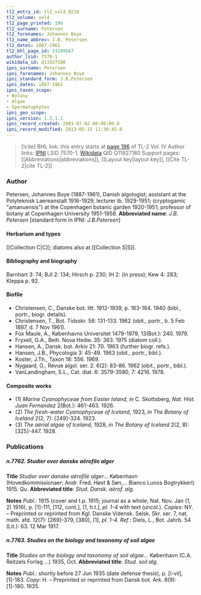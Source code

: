 ```yaml
---
tl2_entry_id: tl2_vol4_0218
tl2_volume: vol4
tl2_page_printed: 196
tl2_surname: Petersen
tl2_forenames: Johannes Boye
tl2_name_abbrev: J.B. Petersen
tl2_dates: 1887-1961
tl2_bhl_page_id: 33189667
author_lsid: 7570-1
wikidata_id: Q11927180
ipni_surname: Petersen
ipni_forenames: Johannes Boye
ipni_standard_form: J.B.Petersen
ipni_dates: 1887-1961
ipni_taxon_scope: 
- Botany
- Algae
- Spermatophytes
ipni_geo_scope: 
ipni_version: 1.3.1.1
ipni_record_created: 2003-07-02 00:00:00.0
ipni_record_modified: 2013-05-15 11:30:45.0
---
```


> [!cite] BHL link: this entry starts at [page 196](https://www.biodiversitylibrary.org/page/33189667) of TL-2 Vol. IV
> Author links: [IPNI](https://www.ipni.org/a/7570-1) LSID 7570-1, [Wikidata](https://www.wikidata.org/wiki/Q11927180) QID Q11927180
> Support pages: [[Abbreviations|abbreviations]], [[Layout key|layout key]], [[Cite TL-2|cite TL-2]]

### Author

Petersen, Johannes Boye (1887-1961), Danish algologist; assistant at the Polyteknisk Laereanstalt 1916-1929, lecturer ib. 1929-1951; (cryptogamic "amanuensis") at the Copenhagen botanic garden 1920-1951; professor of botany at Copenhagen University 1951-1958. 
**Abbreviated name**: *J.B. Petersen* \[standard form in IPNI: *J.B.Petersen*\]

#### Herbarium and types

[[Collection C|C]]; diatoms also at [[Collection S|S]].

#### Bibliography and biography

Barnhart 3: 74; BJI 2: 134; Hirsch p. 230; IH 2: (in press); Kew 4: 283; Kleppa p. 92.

#### Biofile

- Christensen, C., Danske bot. litt. 1912-1939, p. 163-164. 1940 (bibl., portr., biogr. details).
- Christensen, T., Bot. Tidsskr. 58: 131-133. 1962 (obit., portr., b. 5 Feb 1887, d. 7 Nov 1961).
- Fox Maule, A., Københavns Universitet 1479-1979, 13(Bot.): 240. 1979.
- Fryxell, G.A., Beih. Nova Hedw. 35: 363. 1975 (diatom coll.).
- Hansen, A., Dansk. bot. Arkiv 21: 70. 1963 (further biogr. refs.).
- Hansen, J.B., Phycologia 3: 45-49. 1963 (obit., portr., bibl.).
- Koster, J.Th., Taxon 18: 556. 1969.
- Nygaard, G., Revue algol. ser. 2. 6(2): 83-86. 1962 (obit., portr., bibl.).
- VanLandingham, S.L., Cat. diat. 6: 3579-3580, 7: 4216. 1978.

#### Composite works

- (1) *Marine Cyanophyceae from Easter Island, in* C. Skottsberg, *Nat. Hist. Juan Fernandez* 2(Bot.): 461-463. 1926.
- (2) *The fresh-water Cyanophyceae of Iceland*, 1923, *in The Botany of Iceland* 2(2, 7): \[249\]-324. 1923.
- (3) *The aërial algae of Iceland*, 1928, *in The Botany of Iceland* 2(2, 8): \[325\]-447. 1928.

### Publications

##### n.7762. Studier over danske aërofile alger

**Title**
*Studier over danske aërofile alger*... København (Hovedkommissionaer: Andr. Fred. Høst & Søn,... Bianco Lunos Bogtrykkeri) 1915. Qu.
**Abbreviated title**: *Stud. Dansk. aërof. alg.*

**Notes**
*Publ*.: 1915 (cover and t.p. 1915; journal as a whole; Nat. Nov. Jan (1, 2) 1916), p. \[1\]-111, \[112, cont.\], \[1, h.t.\], *pl. 1-4* with text (uncol.). *Copies*: NY. – Preprinted or reprinted from Kgl. Danske Vidensk. Selsk. Skr. ser. 7, nat. math. afd. 12(7): \[269\]-379, \[380\], \[1\], *pl. 1-4.*
*Ref*.: Diels, L., Bot. Jahrb. 54 (Lit.): 63. 12 Mar 1917.

##### n.7763. Studies on the biology and taxonomy of soil algae

**Title**
*Studies on the biology and taxonomy of soil algae*... København (C.A. Reitzels Forlag ...) 1935, Oct.
**Abbreviated title**: *Stud. soil alg.*

**Notes**
*Publ*.: shortly before 27 Jun 1935 (date defense thesis), p. \[i-vii\], \[1\]-183. *Copy*: H. – Preprinted or reprinted from Dansk bot. Ark. 8(9): \[1\]-180. 1935.

